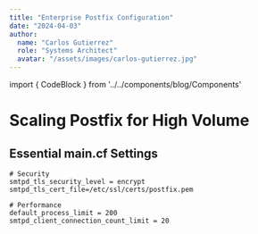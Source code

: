 ```yaml
---
title: "Enterprise Postfix Configuration"
date: "2024-04-03"
author: 
  name: "Carlos Gutierrez"
  role: "Systems Architect"
  avatar: "/assets/images/carlos-gutierrez.jpg"
---
```


import { CodeBlock } from '../../components/blog/Components'

# Scaling Postfix for High Volume

## Essential main.cf Settings
```postfix
# Security
smtpd_tls_security_level = encrypt
smtpd_tls_cert_file=/etc/ssl/certs/postfix.pem

# Performance
default_process_limit = 200
smtpd_client_connection_count_limit = 20